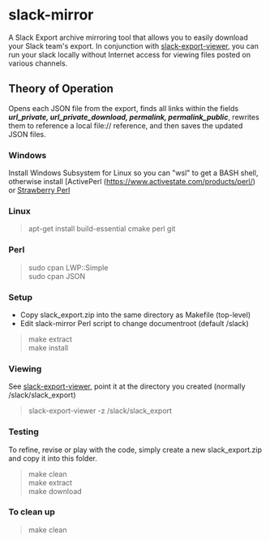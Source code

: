 # slack-mirror

A Slack Export archive mirroring tool that allows you to easily download
your Slack team's export. In conjunction with [slack-export-viewer](https://github.com/hfaran/slack-export-viewer
), you can run your slack locally without Internet access for viewing files posted on
various channels.

## Theory of Operation
Opens each JSON file from the export, finds all links within the fields ***url_private, url_private_download, permalink, permalink_public***, rewrites them to reference a local file:// reference, and then saves the updated JSON files. 


### Windows

Install Windows Subsystem for Linux so you can "wsl" to get a BASH shell, otherwise install [ActivePerl (https://www.activestate.com/products/perl/)  or [Strawberry Perl](https://strawberryperl.com/)

### Linux

> apt-get install build-essential cmake perl git

### Perl

> sudo cpan LWP::Simple<br>
> sudo cpan JSON<br>


### Setup

- Copy slack_export.zip into the same directory as Makefile (top-level)
- Edit slack-mirror Perl script to change documentroot (default /slack)

> make extract<br>
> make install<br>

### Viewing

See [slack-export-viewer](https://github.com/hfaran/slack-export-viewer
), point it at the directory you created (normally /slack/slack_export)
> slack-export-viewer -z /slack/slack_export


### Testing

To refine, revise or play with the code, simply create a new slack_export.zip
and copy it into this folder.

> make clean<br>
> make extract<br>
> make download<br>


### To clean up

>  make clean

